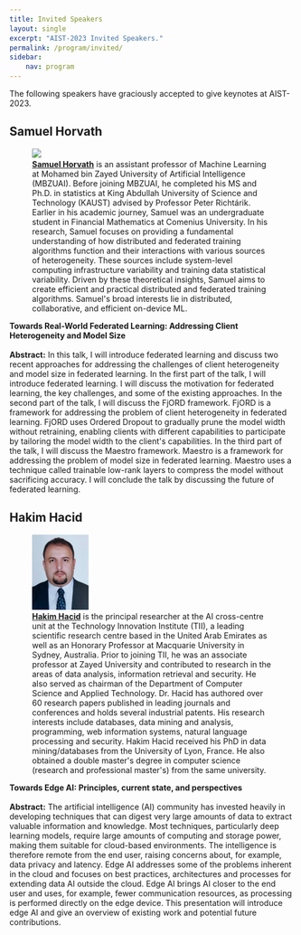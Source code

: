 ```yaml
---
title: Invited Speakers
layout: single
excerpt: "AIST-2023 Invited Speakers."
permalink: /program/invited/
sidebar: 
    nav: program
---
```


The following speakers have graciously accepted to give keynotes at AIST-2023.<br>

 
## Samuel Horvath

<figure>
  <a href="https://mbzuai.ac.ae/study/faculty/samuel-horvath/"><img width="300" src="/assets/images/sam_headshot.jpeg"></a>
  <figcaption><strong><a href="https://mbzuai.ac.ae/study/faculty/samuel-horvath/">Samuel Horvath</a></strong> is an assistant professor of Machine Learning at Mohamed bin Zayed University of Artificial Intelligence (MBZUAI). Before joining MBZUAI, he completed his MS and Ph.D. in statistics at King Abdullah University of Science and Technology (KAUST) advised by Professor Peter Richtárik. Earlier in his academic journey, Samuel was an undergraduate student in Financial Mathematics at Comenius University.
In his research, Samuel focuses on providing a fundamental understanding of how distributed and federated training algorithms function and their interactions with various sources of heterogeneity. These sources include system-level computing infrastructure variability and training data statistical variability. Driven by these theoretical insights, Samuel aims to create efficient and practical distributed and federated training algorithms.
Samuel's broad interests lie in distributed, collaborative, and efficient on-device ML.
</figcaption>
</figure>

<b>Towards Real-World Federated Learning: Addressing Client Heterogeneity and Model Size</b> <br/> <br/>
<b>Abstract:</b> In this talk, I will introduce federated learning and discuss two recent approaches for addressing the challenges of client heterogeneity and model size in federated learning.
In the first part of the talk, I will introduce federated learning. I will discuss the motivation for federated learning, the key challenges, and some of the existing approaches.
In the second part of the talk, I will discuss the FjORD framework. FjORD is a framework for addressing the problem of client heterogeneity in federated learning. FjORD uses Ordered Dropout to gradually prune the model width without retraining, enabling clients with different capabilities to participate by tailoring the model width to the client's capabilities.
In the third part of the talk, I will discuss the Maestro framework. Maestro is a framework for addressing the problem of model size in federated learning. Maestro uses a technique called trainable low-rank layers to compress the model without sacrificing accuracy.
I will conclude the talk by discussing the future of federated learning.

## Hakim Hacid
<figure>
  <a href="https://scholar.google.ae/citations?user=62FX_zEAAAAJ&hl=en"><img width="100" src="/assets/images/hakim.jpg"></a>
  <figcaption><strong><a href="https://scholar.google.ae/citations?user=62FX_zEAAAAJ&hl=en">Hakim Hacid</a></strong> is the principal researcher at the AI cross-centre unit at the Technology Innovation Institute (TII), a leading scientific research centre based in the United Arab Emirates as well as an Honorary Professor at Macquarie University in Sydney, Australia. Prior to joining TII, he was an associate professor at Zayed University and contributed to research in the areas of data analysis, information retrieval and security. He also served as chairman of the Department of Computer Science and Applied Technology. Dr. Hacid has authored over 60 research papers published in leading journals and conferences and holds several industrial patents. His research interests include databases, data mining and analysis, programming, web information systems, natural language processing and security. Hakim Hacid received his PhD in data mining/databases from the University of Lyon, France. He also obtained a double master's degree in computer science (research and professional master's) from the same university.</figcaption>
</figure>

<b>Towards Edge AI: Principles, current state, and perspectives</b> <br/> <br/>
<b>Abstract:</b> The artificial intelligence (AI) community has invested heavily in developing techniques that can digest very large amounts of data to extract valuable information and knowledge. Most techniques, particularly deep learning models, require large amounts of computing and storage power, making them suitable for cloud-based environments. The intelligence is therefore remote from the end user, raising concerns about, for example, data privacy and latency. Edge AI addresses some of the problems inherent in the cloud and focuses on best practices, architectures and processes for extending data AI outside the cloud. Edge AI brings AI closer to the end user and uses, for example, fewer communication resources, as processing is performed directly on the edge device. This presentation will introduce edge AI and give an overview of existing work and potential future contributions.

<!--
## Irina Nikishina

<figure>
  <a href="https://crei.skoltech.ru/cdise/people/irinanikishina"><img width="300" src="/assets/images/nikishina.jpg"></a>
  <figcaption><strong><a href="https://crei.skoltech.ru/cdise/people/irinanikishina">Irina Nikishina</a></strong> is a PhD student and a NLP researcher in Skolkovo Natural Language Processing group at Skolkovo Institute of Science and Technology. Her research focuses on semantics and taxonomy enrichment. She also worked on entity linking and detoxification. She is also the AIST secretary and one of the founders of the semantic search engine for papers presented in Russian NLP conferences (<a href="https://nlp.rusvectores.org/en/">RusNLP</a>).</figcaption>
</figure>

<b>Taxonomy Enrichment with Text and Graph Vector Representation</b> <br/> <br/>
<b>Abstract:</b> Knowledge graphs such as DBpedia, Freebase or Wikidata always contain a taxonomic backbone that allows the arrangement and structuring of various concepts in accordance with hypo-hypernym (``class-subclass'') relationship. With the rapid growth of lexical resources for specific domains, the problem of automatic extension of the existing knowledge bases with new words is becoming more and more widespread. In this talk, she addresses the problem of taxonomy enrichment which aims at adding new words to the existing taxonomy.

The author presents a new method which allows achieving high results on this task with little effort. It uses the resources which exist for the majority of languages, making the method universal. The method is extended by incorporating deep representations of graph structures like node2vec, Poincaré embeddings, GCN  etc. that have recently demonstrated promising results on various NLP tasks. Furthermore, combining these representations with word embeddings allows them to beat the state of the art. -->
